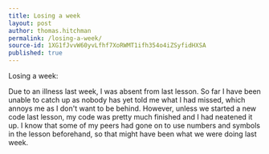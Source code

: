 ```yaml
---
title: Losing a week
layout: post
author: thomas.hitchman
permalink: /losing-a-week/
source-id: 1XG1fJvvW60yvLfhf7XoRWMT1ifh354o4iZSyfidHXSA
published: true
---
```

Losing a week:

Due to an illness last week, I was absent from last lesson. So far I have been unable to catch up as nobody has yet told me what I had missed, which annoys me as I don't want to be behind. However, unless we started a new code last lesson, my code was pretty much finished and I had neatened it up. I know that some of my peers had gone on to use numbers and symbols in the lesson beforehand, so that might have been what we were doing last week.

